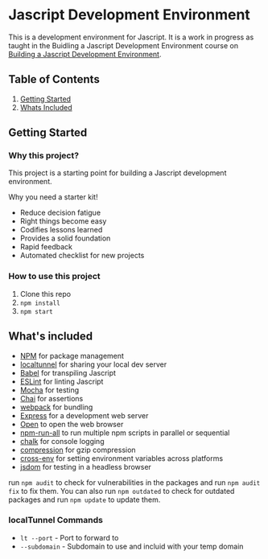 # Jascript Development Environment

This is a development environment for Jascript. It is a work in progress as taught in the Buidling a Jascript Development Environment course on [Building a Jascript Development Environment](https://www.pluralsight.com/courses/building-javascript-development-environment).

## Table of Contents

1. [Getting Started](#getting-started)
2. [Whats Included](#whats-included)

## Getting Started

### Why this project?

This project is a starting point for building a Jascript development environment.

Why you need a starter kit!

- Reduce decision fatigue
- Right things become easy
- Codifies lessons learned
- Provides a solid foundation
- Rapid feedback
- Automated checklist for new projects

### How to use this project

1. Clone this repo
2. `npm install`
3. `npm start`

## What's included

- [NPM](https://www.npmjs.com/) for package management
- [localtunnel](https://localtunnel.github.io/www/) for sharing your local dev server
- [Babel](https://babeljs.io/) for transpiling Jascript
- [ESLint](http://eslint.org/) for linting Jascript
- [Mocha](https://mochajs.org/) for testing
- [Chai](http://chaijs.com/) for assertions
- [webpack](https://webpack.github.io/) for bundling
- [Express](http://expressjs.com/) for a development web server
- [Open](https://www.npmjs.com/package/open) to open the web browser
- [npm-run-all](https://www.npmjs.com/package/npm-run-all) to run multiple npm scripts in parallel or sequential
- [chalk](https://www.npmjs.com/package/chalk) for console logging
- [compression](https://www.npmjs.com/package/compression) for gzip compression
- [cross-env](https://www.npmjs.com/package/cross-env) for setting environment variables across platforms
- [jsdom](https://www.npmjs.com/package/jsdom) for testing in a headless browser

run `npm audit` to check for vulnerabilities in the packages and run `npm audit fix` to fix them. You can also run  `npm outdated` to check for outdated packages and run `npm update` to update them.

### localTunnel Commands

- `lt --port` - Port to forward to
- `--subdomain` - Subdomain to use and incluid with your temp domain
